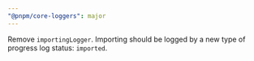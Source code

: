 ```yaml
---
"@pnpm/core-loggers": major
---
```


Remove `importingLogger`. Importing should be logged by a new type of progress log status: `imported`.
